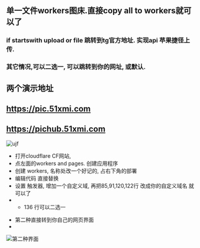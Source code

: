 ## 单一文件workers图床.直接copy all to  workers就可以了
### if startswith  upload or file  跳转到tg官方地址. 实现api 苹果捷径上传. 
### 其它情况,可以二选一, 可以跳转到你的网址, 或默认.
## 两个演示地址
## https://pic.51xmi.com  
## https://pichub.51xmi.com
 
 ![ujf](https://pichub.51xmi.com/file/31c49357111e7830858cb.png)
 
- 打开cloudflare CF网站, 
- 点左面的workers and pages. 创建应用程序 
- 创建 workers, 名称处改一个好记的, 占右下角的部署 
- 编辑代码 直接替换
- 设置 触发器, 增加一个自定义域, 再把85,91,120,122行 改成你的自定义域名 就可以了
- - 136 行可以二选一
+ 第二种直接转到你自己的网页界面
+ 
![第二种界面]( https://pichub.51xmi.com/file/fc4416675856c796fdbd1.png)
